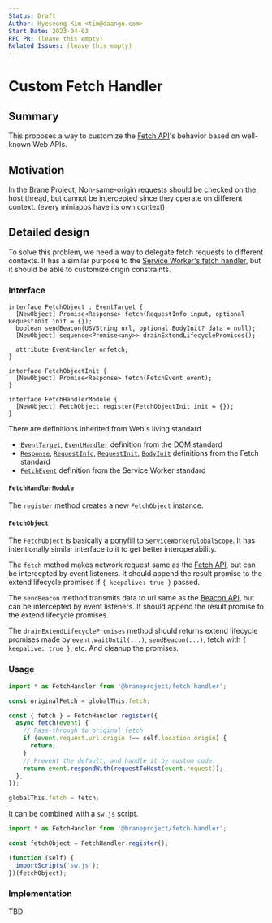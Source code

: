 ```yaml
---
Status: Draft
Author: Hyeseong Kim <tim@daangn.com>
Start Date: 2023-04-03
RFC PR: (leave this empty)
Related Issues: (leave this empty)
---
```


# Custom Fetch Handler

## Summary

This proposes a way to customize the [Fetch API]'s behavior based on well-known Web APIs.

## Motivation

In the Brane Project, Non-same-origin requests should be checked on the host thread, but cannot be intercepted since they operate on different context. (every miniapps have its own context)

## Detailed design

To solve this problem, we need a way to delegate fetch requests to different contexts. It has a similar purpose to the [Service Worker's fetch handler], but it should be able to customize origin constraints.

### Interface

```webidl
interface FetchObject : EventTarget {
  [NewObject] Promise<Response> fetch(RequestInfo input, optional RequestInit init = {});
  boolean sendBeacon(USVString url, optional BodyInit? data = null);
  [NewObject] sequence<Promise<any>> drainExtendLifecyclePromises();

  attribute EventHandler onfetch;
}

interface FetchObjectInit {
  [NewObject] Promise<Response> fetch(FetchEvent event);
}

interface FetchHandlerModule {
  [NewObject] FetchObject register(FetchObjectInit init = {});
}
```

There are definitions inherited from Web's living standard

- [`EventTarget`](https://dom.spec.whatwg.org/#eventtarget), [`EventHandler`](https://html.spec.whatwg.org/multipage/webappapis.html#eventhandler) definition from the DOM standard
- [`Response`](https://fetch.spec.whatwg.org/#response-class), [`RequestInfo`](https://fetch.spec.whatwg.org/#requestinfo), [`RequestInit`](https://fetch.spec.whatwg.org/#requestinit), [`BodyInit`](https://fetch.spec.whatwg.org/#bodyinit) definitions from the Fetch standard
- [`FetchEvent`](https://w3c.github.io/ServiceWorker/#fetchevent) definition from the Service Worker standard

#### `FetchHandlerModule`

The `register` method creates a new `FetchObject` instance.

#### `FetchObject`

The `FetchObject` is basically a [ponyfill](https://github.com/sindresorhus/ponyfill) to [`ServiceWorkerGlobalScope`](https://w3c.github.io/ServiceWorker/#serviceworkerglobalscope-interface). It has intentionally similar interface to it to get better interoperability.

The `fetch` method makes network request same as the [Fetch API], but can be intercepted by event listeners. It should append the result promise to the extend lifecycle promises if `{ keepalive: true }` passed.

The `sendBeacon` method transmits data to url same as the [Beacon API], but can be intercepted by event listeners. It should append the result promise to the extend lifecycle promises.

The `drainExtendLifecyclePromises` method should returns extend lifecycle promises made by `event.waitUntil(...)`, `sendBeacon(...)`, fetch with `{ keepalive: true }`, etc. And cleanup the promises.

### Usage

```js
import * as FetchHandler from '@braneproject/fetch-handler';

const originalFetch = globalThis.fetch;

const { fetch } = FetchHandler.register({
  async fetch(event) {
    // Pass-through to original fetch
    if (event.request.url.origin !== self.location.origin) {
      return;
    }
    // Prevent the default, and handle it by custom code.
    return event.respondWith(requestToHost(event.request));
  },
});

globalThis.fetch = fetch;
```

It can be combined with a `sw.js` script.

```js
import * as FetchHandler from '@braneproject/fetch-handler';

const fetchObject = FetchHandler.register();

(function (self) {
  importScripts('sw.js');
})(fetchObject);
```

### Implementation

TBD

[Fetch API]: https://fetch.spec.whatwg.org/#fetch-method
[Beacon API]: https://w3c.github.io/beacon/#sendbeacon-method
[Service Worker's fetch handler]: https://developer.mozilla.org/en-US/docs/Web/API/ServiceWorkerGlobalScope/fetch_event
